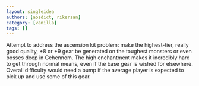 ```yaml
---
layout: singleidea
authors: [aosdict, rikersan]
category: [vanilla]
tags: []
---
```

Attempt to address the ascension kit problem: make the highest-tier, really good quality, +8 or +9 gear be generated on the toughest monsters or even bosses deep in Gehennom. The high enchantment makes it incredibly hard to get through normal means, even if the base gear is wished for elsewhere. Overall difficulty would need a bump if the average player is expected to pick up and use some of this gear.
